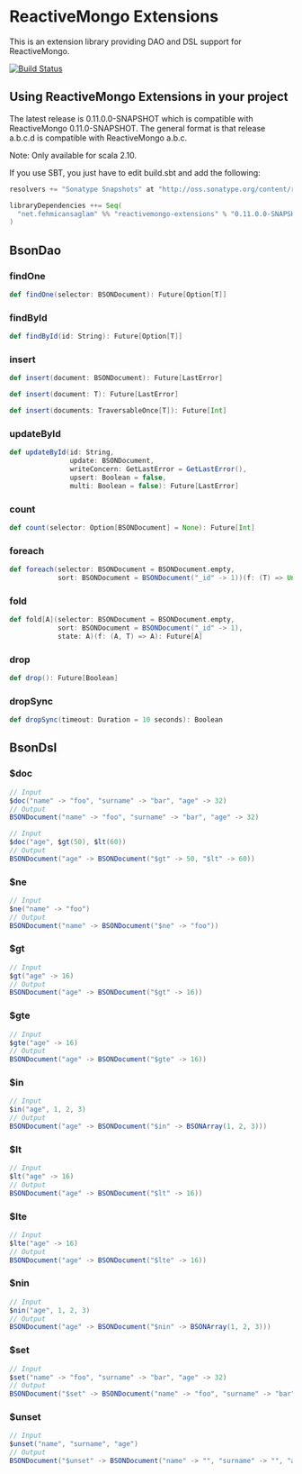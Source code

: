 # ReactiveMongo Extensions

This is an extension library providing DAO and DSL support for ReactiveMongo.

[![Build Status](https://travis-ci.org/fehmicansaglam/reactivemongo-extensions.svg?branch=master)](https://travis-ci.org/fehmicansaglam/reactivemongo-extensions)

## Using ReactiveMongo Extensions in your project

The latest release is 0.11.0.0-SNAPSHOT which is compatible with ReactiveMongo 0.11.0-SNAPSHOT.
The general format is that release a.b.c.d is compatible with ReactiveMongo a.b.c.

Note: Only available for scala 2.10.

If you use SBT, you just have to edit build.sbt and add the following:

```scala
resolvers += "Sonatype Snapshots" at "http://oss.sonatype.org/content/repositories/snapshots/"

libraryDependencies ++= Seq(
  "net.fehmicansaglam" %% "reactivemongo-extensions" % "0.11.0.0-SNAPSHOT"
)
```

## BsonDao

### findOne
```scala
def findOne(selector: BSONDocument): Future[Option[T]]
```

### findById
```scala
def findById(id: String): Future[Option[T]]
```

### insert
```scala
def insert(document: BSONDocument): Future[LastError]
```

```scala
def insert(document: T): Future[LastError]
```

```scala
def insert(documents: TraversableOnce[T]): Future[Int]
```

### updateById
```scala
def updateById(id: String,
               update: BSONDocument,
               writeConcern: GetLastError = GetLastError(),
               upsert: Boolean = false,
               multi: Boolean = false): Future[LastError]
```

### count
```scala
def count(selector: Option[BSONDocument] = None): Future[Int]
```

### foreach
```scala
def foreach(selector: BSONDocument = BSONDocument.empty,
            sort: BSONDocument = BSONDocument("_id" -> 1))(f: (T) => Unit): Future[Unit]
```

### fold
```scala
def fold[A](selector: BSONDocument = BSONDocument.empty,
            sort: BSONDocument = BSONDocument("_id" -> 1),
            state: A)(f: (A, T) => A): Future[A]
```

### drop
```scala
def drop(): Future[Boolean]
```

### dropSync
```scala
def dropSync(timeout: Duration = 10 seconds): Boolean
```

## BsonDsl

### $doc
```scala
// Input
$doc("name" -> "foo", "surname" -> "bar", "age" -> 32)
// Output
BSONDocument("name" -> "foo", "surname" -> "bar", "age" -> 32)

// Input
$doc("age", $gt(50), $lt(60))
// Output
BSONDocument("age" -> BSONDocument("$gt" -> 50, "$lt" -> 60))
```

### $ne
```scala
// Input
$ne("name" -> "foo")
// Output
BSONDocument("name" -> BSONDocument("$ne" -> "foo"))
```

### $gt
```scala
// Input
$gt("age" -> 16)
// Output
BSONDocument("age" -> BSONDocument("$gt" -> 16))
```

### $gte
```scala
// Input
$gte("age" -> 16)
// Output
BSONDocument("age" -> BSONDocument("$gte" -> 16))
```

### $in
```scala
// Input
$in("age", 1, 2, 3)
// Output
BSONDocument("age" -> BSONDocument("$in" -> BSONArray(1, 2, 3)))
```

### $lt
```scala
// Input
$lt("age" -> 16)
// Output
BSONDocument("age" -> BSONDocument("$lt" -> 16))
```

### $lte
```scala
// Input
$lte("age" -> 16)
// Output
BSONDocument("age" -> BSONDocument("$lte" -> 16))
```

### $nin
```scala
// Input
$nin("age", 1, 2, 3)
// Output
BSONDocument("age" -> BSONDocument("$nin" -> BSONArray(1, 2, 3)))
```

### $set
```scala
// Input
$set("name" -> "foo", "surname" -> "bar", "age" -> 32)
// Output
BSONDocument("$set" -> BSONDocument("name" -> "foo", "surname" -> "bar", "age" -> 32))
```

### $unset
```scala
// Input
$unset("name", "surname", "age")
// Output
BSONDocument("$unset" -> BSONDocument("name" -> "", "surname" -> "", "age" -> ""))
```
